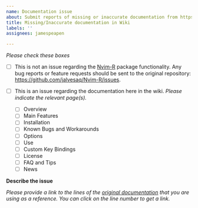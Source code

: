 ```yaml
---
name: Documentation issue
about: Submit reports of missing or inaccurate documentation from https://github.com/jamespeapen/Nvim-R/blob/master/doc/Nvim-R.txt
title: Missing/Inaccurate documentation in Wiki
labels: ''
assignees: jamespeapen

---
```


*Please check these boxes*

- [ ] This is not an issue regarding the [Nvim-R](https://github.com/jalvesaq/Nvim-R) package functionality. Any bug reports or feature requests should be sent to the original repository: https://github.com/jalvesaq/Nvim-R/issues.

- [ ] This is an issue regarding the documentation here in the wiki.
*Please indicate the relevant page(s).*
	- [ ]    Overview
	- [ ]    Main Features
	- [ ]    Installation
	- [ ]    Known Bugs and Workarounds
	- [ ]    Options
	- [ ]    Use
	- [ ]    Custom Key Bindings
	- [ ]    License
	- [ ]    FAQ and Tips
	- [ ]    News

**Describe the issue**

*Please provide a link to the lines of the [original documentation](https://github.com/jamespeapen/Nvim-R/blob/master/doc/Nvim-R.txt) that you are using as a reference. You can click on the line number to get a link.*
